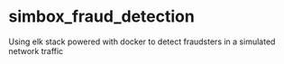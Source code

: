 # simbox_fraud_detection
Using elk stack powered with docker to detect fraudsters in a simulated network traffic
